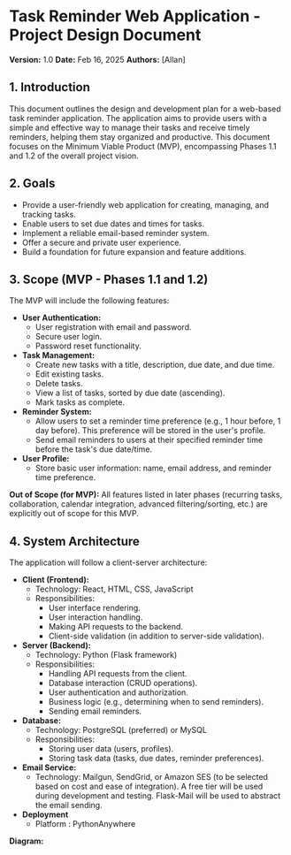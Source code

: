 # Task Reminder Web Application - Project Design Document

**Version:** 1.0
**Date:** Feb 16, 2025
**Authors:** [Allan]

## 1. Introduction

This document outlines the design and development plan for a web-based task reminder application. The application aims to provide users with a simple and effective way to manage their tasks and receive timely reminders, helping them stay organized and productive.  This document focuses on the Minimum Viable Product (MVP), encompassing Phases 1.1 and 1.2 of the overall project vision.

## 2. Goals

*   Provide a user-friendly web application for creating, managing, and tracking tasks.
*   Enable users to set due dates and times for tasks.
*   Implement a reliable email-based reminder system.
*   Offer a secure and private user experience.
*   Build a foundation for future expansion and feature additions.

## 3. Scope (MVP - Phases 1.1 and 1.2)

The MVP will include the following features:

*   **User Authentication:**
    *   User registration with email and password.
    *   Secure user login.
    *   Password reset functionality.
*   **Task Management:**
    *   Create new tasks with a title, description, due date, and due time.
    *   Edit existing tasks.
    *   Delete tasks.
    *   View a list of tasks, sorted by due date (ascending).
    *   Mark tasks as complete.
*   **Reminder System:**
    *   Allow users to set a reminder time preference (e.g., 1 hour before, 1 day before).  This preference will be stored in the user's profile.
    *   Send email reminders to users at their specified reminder time before the task's due date/time.
*   **User Profile:**
    *   Store basic user information: name, email address, and reminder time preference.

**Out of Scope (for MVP):**  All features listed in later phases (recurring tasks, collaboration, calendar integration, advanced filtering/sorting, etc.) are explicitly out of scope for this MVP.

## 4. System Architecture

The application will follow a client-server architecture:

*   **Client (Frontend):**
    *   Technology: React, HTML, CSS, JavaScript
    *   Responsibilities:
        *   User interface rendering.
        *   User interaction handling.
        *   Making API requests to the backend.
        *   Client-side validation (in addition to server-side validation).
*   **Server (Backend):**
    *   Technology: Python (Flask framework)
    *   Responsibilities:
        *   Handling API requests from the client.
        *   Database interaction (CRUD operations).
        *   User authentication and authorization.
        *   Business logic (e.g., determining when to send reminders).
        *   Sending email reminders.
*   **Database:**
    *   Technology: PostgreSQL (preferred) or MySQL
    *   Responsibilities:
        *   Storing user data (users, profiles).
        *   Storing task data (tasks, due dates, reminder preferences).
*   **Email Service:**
    *   Technology: Mailgun, SendGrid, or Amazon SES (to be selected based on cost and ease of integration). A free tier will be used during development and testing.  Flask-Mail will be used to abstract the email sending.
* **Deployment**
    * Platform : PythonAnywhere

**Diagram:**
